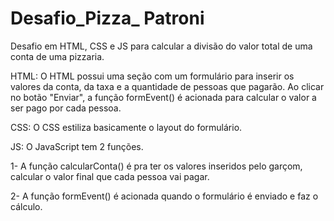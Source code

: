 # Desafio_Pizza_ Patroni

Desafio em HTML, CSS e JS para calcular a divisão do valor total de uma conta de uma pizzaria.

HTML:
O HTML possui uma seção com um formulário para inserir os valores da conta, da taxa e a quantidade de pessoas que pagarão. Ao clicar no botão "Enviar", a função formEvent() é acionada para calcular o valor a ser pago por cada pessoa.

CSS:
O CSS estiliza basicamente o layout do formulário.

JS:
O JavaScript tem 2 funções. 

1- A função calcularConta() é pra ter os valores inseridos pelo garçom, calcular o valor final que cada pessoa vai pagar. 

2- A função formEvent() é acionada quando o formulário é enviado e faz o cálculo.




